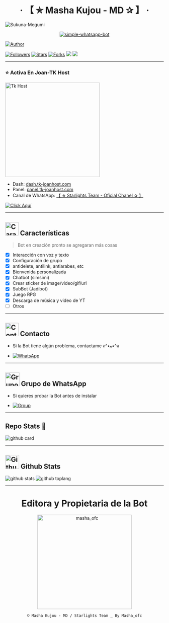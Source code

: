 <h1 align="center">‧ 【 ✯ Masha Kujou - MD ✰ 】 ‧</h1>

<p>
    <img src= "https://i.ibb.co/gPmjvhp/Sukuna-Megumi.png" alt="Sukuna-Megumi">
</p>
<p align="center">
    <a href="#"><img title="simple-whatsapp-bot" src="https://img.shields.io/badge/-SIMPLE--WHATSAPP--BOT-green?colorA=%23ff0000&colorB=%23017e40&style=for-the-badge"></a>
</p>
<p>
    <a href="https://github.com/Webon123123/Masha-Kujou-"><img title="Author" src="https://img.shields.io/badge/Author-masha_ofc-purple.svg?style=for-the-badge&logo=github"></a>
</p>
<p>
    <a href="https://github.com/Webon123123/Masha-Kujou-/followers"><img title="Followers" src="https://img.shields.io/github/followers/Webon123123?color=blue&style=flat-square"></a>
    <a href="https://github.com/Webon123123/Masha-Kujou-/stargazers/"><img title="Stars" src="https://img.shields.io/github/stars/Webon123123/Masha-Kujou-?color=red&style=flat-square"></a>
    <a href="https://github.com/Webon123123/Masha-Kujou-/network/members"><img title="Forks" src="http://img.shields.io/github/forks/Webon123123/Masha-Kujou-?color=red&style=flat-square"></a>
    <a href="#"><img src="https://img.shields.io/badge/MANTENIMIENTO-SI-blue.svg"></a>
    <img src="https://img.shields.io/github/repo-size/Webon123123/Masha-Kujou-" /> <br>
</p>

---------

### ⭐ Activa En Joan-TK Host

<a href="dash.tk-joanhost.com"><img src="https://images.app.goo.gl/tgH49FVqvvNEyTsY7" width="300" height="300" alt="Tk Host"/></a>

- Dash: [dash.tk-joanhost.com](dash.tk-joanhost.com/login)
- Panel: [panel.tk-joanhost.com](https://panel.tk-joanhost.com)
- Canal de WhatsApp: [【 ✯ Starlights Team - Oficial Chanel ✰ 】](https://whatsapp.com/channel/0029Vak9Hmd1iUxdfDUdCK1w)

[![Click Aquí](https://img.shields.io/badge/Soporte-25D366?style=for-the-badge&logo=whatsapp&logoColor=white)](https://wa.me/595976230899)

---------

## <img src="https://i.pinimg.com/originals/73/69/6e/73696e022df7cd5cb3d999c6875361dd.gif" alt="Características" width="42" height="42"> Características

> Bot en creación pronto se agregaran más cosas 

- [x] Interacción con voz y texto
- [x] Configuración de grupo
- [x] antidelete, antilink, antiarabes, etc
- [x] Bienvenida personalizada
- [x] Chatbot (simsimi)
- [x] Crear sticker de image/video/gif/url
- [x] SubBot (Jadibot)
- [x] Juego RPG
- [x] Descarga de música y video de YT
- [ ] Otros

---------

## <img src="https://i.pinimg.com/originals/19/80/6e/19806e91932e6054965fc83b85241270.gif" alt="Contacto" width="42" height="42"> Contacto

- Si la Bot tiene algún problema, contactame ฅ^•ﻌ•^ฅ

* <a href="https://wa.me/595976230899"><img alt="WhatsApp" src="https://img.shields.io/badge/WhatsApp-25D366?style=for-the-badge&logo=whatsapp&logoColor=white"/></a>

---------

## <img src="https://static.wikia.nocookie.net/nyancat/images/d/d3/Nyan-cat.gif/revision/latest/scale-to-width-down/400?cb=20131231222500&path-prefix=es" alt="Grupo" width="45" height="43"> Grupo de WhatsApp

- Si quieres probar la Bot antes de instalar

* <a href="wa.me/51953432204"><img alt="Group" src="https://img.shields.io/badge/Group-25D366?style=for-the-badge&logo=whatsapp&logoColor=white"/></a>

---------

## Repo Stats 🔭

![github card](https://github-readme-stats.vercel.app/api/pin/?username=Webon123123&repo=Masha-Kujou-&theme=chartreuse-dark)

---------

## <img src="https://raw.githubusercontent.com/vilcajoal/vilcajoal/master/assets/octocat-anime.gif" alt="Github" width="44" height="44"> Github Stats

![github stats](https://github-readme-stats.vercel.app/api?username=Webon123123&show_icons=true&theme=chartreuse-dark)
![github toplang](https://github-readme-stats.vercel.app/api/top-langs/?username=Webon123123&layout=compact&theme=chartreuse-dark)

---------
<div align="center">
  <h1 align="center">Editora y Propietaria de la Bot</h1>

<a href="https://atom.bio/masha_ofc"><img src="https://github.com/AikerDev.png" width="300" height="300" alt="masha_ofc"/></a>

`© Masha Kujou - MD / Starlights Team _ By Masha_ofc`